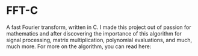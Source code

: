 # FFT-C
A fast Fourier transform, written in C. 
I made this project out of passion for mathematics and after discovering the importance of this algorithm for signal processing, matrix multiplication, polynomial evaluations, and much, much more. For more on the algorithm, you can read here: 
